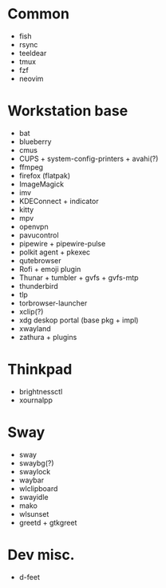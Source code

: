 # Common
- fish
- rsync
- teeldear
- tmux
- fzf
- neovim

# Workstation base
- bat
- blueberry
- cmus
- CUPS + system-config-printers + avahi(?)
- ffmpeg
- firefox (flatpak)
- ImageMagick
- imv
- KDEConnect + indicator
- kitty
- mpv
- openvpn
- pavucontrol
- pipewire + pipewire-pulse
- polkit agent + pkexec
- qutebrowser
- Rofi + emoji plugin
- Thunar + tumbler + gvfs + gvfs-mtp
- thunderbird
- tlp
- torbrowser-launcher
- xclip(?)
- xdg deskop portal (base pkg + impl)
- xwayland
- zathura + plugins

# Thinkpad
- brightnessctl
- xournalpp

# Sway
- sway
- swaybg(?)
- swaylock
- waybar
- wlclipboard
- swayidle
- mako
- wlsunset
- greetd + gtkgreet

# Dev misc.
- d-feet
